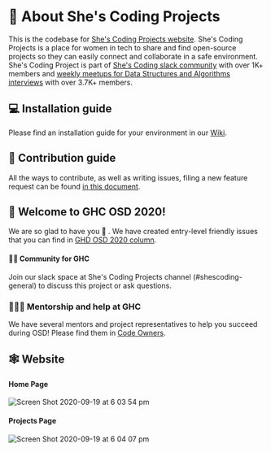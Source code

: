 # 📖  About She's Coding Projects
This is the codebase for [She's Coding Projects website](https://projects.shescoding.org/#/). She's Coding Projects is a place for women in tech to share and find open-source projects so they can easily connect and collaborate in a safe environment.   
She's Coding Project is part of [She's Coding slack community](https://forms.gle/fivaqJecJwuYbyzS9) with over 1K+ members and [weekly meetups for Data Structures and Algorithms interviews](https://www.meetup.com/shescoding-seattle/) with over 3.7K+ members.

## 💻 Installation guide

Please find an installation guide for your environment in our [Wiki](https://github.com/shescoding/projects-platform-frontend/wiki).

## 🔏  Contribution guide

All the ways to contribute, as well as writing issues, filing a new feature request can be found [in this document](https://github.com/shescoding/projects-platform-frontend/blob/master/CONTRIBUTING.md).

## 🤩 Welcome to GHC OSD 2020!
We are so glad to have you 🙌 . We have created entry-level friendly issues that you can find in [GHD OSD 2020 column](https://github.com/shescoding/projects-platform-frontend/projects/1#column-10678147).

#### 👯‍♀️ Community for GHC
Join our slack space at She's Coding Projects channel (#shescoding-general) to discuss this project or ask questions.

### 👩🏻‍💻 Mentorship and help at GHC

We have several mentors and project representatives to help you succeed during OSD! Please find them in [Code Owners](https://github.com/shescoding/projects-platform-frontend/blob/master/CODEOWNERS.md).

## 🕸  Website 

#### Home Page
![Screen Shot 2020-09-19 at 6 03 54 pm](https://user-images.githubusercontent.com/3733773/93692120-f4afda00-faa3-11ea-89dc-1462740b503d.png)

#### Projects Page

![Screen Shot 2020-09-19 at 6 04 07 pm](https://user-images.githubusercontent.com/3733773/93692128-0ee9b800-faa4-11ea-8e1a-949606a04d01.png)


